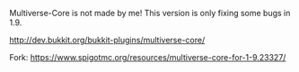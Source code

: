 Multiverse-Core is not made by me! This version is only fixing some bugs in 1.9.


http://dev.bukkit.org/bukkit-plugins/multiverse-core/

Fork: https://www.spigotmc.org/resources/multiverse-core-for-1-9.23327/
